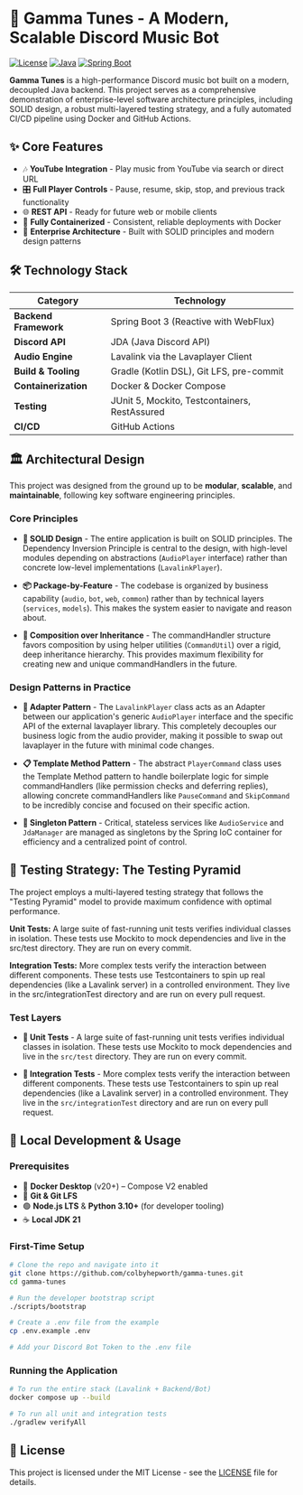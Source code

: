 # 🎵 Gamma Tunes - A Modern, Scalable Discord Music Bot

[![License](https://img.shields.io/badge/license-MIT-blue.svg)](LICENSE)
[![Java](https://img.shields.io/badge/Java-21-ED8B00.svg?logo=java&logoColor=white)](https://openjdk.org/projects/jdk/21/)
[![Spring Boot](https://img.shields.io/badge/Spring%20Boot-3.0-6DB33F.svg?logo=spring&logoColor=white)](https://spring.io/projects/spring-boot)

**Gamma Tunes** is a high-performance Discord music bot built on a modern, decoupled Java backend. This project serves as a comprehensive demonstration of enterprise-level software architecture principles, including SOLID design, a robust multi-layered testing strategy, and a fully automated CI/CD pipeline using Docker and GitHub Actions.

## ✨ Core Features

- 🎶 **YouTube Integration** - Play music from YouTube via search or direct URL
- 🎛️ **Full Player Controls** - Pause, resume, skip, stop, and previous track functionality
- 🌐 **REST API** - Ready for future web or mobile clients
- 🐳 **Fully Containerized** - Consistent, reliable deployments with Docker
- 🔧 **Enterprise Architecture** - Built with SOLID principles and modern design patterns

## 🛠️ Technology Stack

| Category | Technology |
|----------|------------|
| **Backend Framework** | Spring Boot 3 (Reactive with WebFlux) |
| **Discord API** | JDA (Java Discord API) |
| **Audio Engine** | Lavalink via the Lavaplayer Client |
| **Build & Tooling** | Gradle (Kotlin DSL), Git LFS, pre-commit |
| **Containerization** | Docker & Docker Compose |
| **Testing** | JUnit 5, Mockito, Testcontainers, RestAssured |
| **CI/CD** | GitHub Actions |

## 🏛️ Architectural Design

This project was designed from the ground up to be **modular**, **scalable**, and **maintainable**, following key software engineering principles.

### Core Principles

- **🎯 SOLID Design** - The entire application is built on SOLID principles. The Dependency Inversion Principle is central to the design, with high-level modules depending on abstractions (`AudioPlayer` interface) rather than concrete low-level implementations (`LavalinkPlayer`).

- **📦 Package-by-Feature** - The codebase is organized by business capability (`audio`, `bot`, `web`, `common`) rather than by technical layers (`services`, `models`). This makes the system easier to navigate and reason about.

- **🔧 Composition over Inheritance** - The commandHandler structure favors composition by using helper utilities (`CommandUtil`) over a rigid, deep inheritance hierarchy. This provides maximum flexibility for creating new and unique commandHandlers in the future.

### Design Patterns in Practice

- **🔌 Adapter Pattern** - The `LavalinkPlayer` class acts as an Adapter between our application's generic `AudioPlayer` interface and the specific API of the external lavaplayer library. This completely decouples our business logic from the audio provider, making it possible to swap out lavaplayer in the future with minimal code changes.

- **📋 Template Method Pattern** - The abstract `PlayerCommand` class uses the Template Method pattern to handle boilerplate logic for simple commandHandlers (like permission checks and deferring replies), allowing concrete commandHandlers like `PauseCommand` and `SkipCommand` to be incredibly concise and focused on their specific action.

- **🎯 Singleton Pattern** - Critical, stateless services like `AudioService` and `JdaManager` are managed as singletons by the Spring IoC container for efficiency and a centralized point of control.

## 🧪 Testing Strategy: The Testing Pyramid
The project employs a multi-layered testing strategy that follows the "Testing Pyramid" model to provide maximum confidence with optimal performance.

**Unit Tests:** A large suite of fast-running unit tests verifies individual classes in isolation. These tests use Mockito to mock dependencies and live in the src/test directory. They are run on every commit.

**Integration Tests:** More complex tests verify the interaction between different components. These tests use Testcontainers to spin up real dependencies (like a Lavalink server) in a controlled environment. They live in the src/integrationTest directory and are run on every pull request.

### Test Layers

- **🔬 Unit Tests** - A large suite of fast-running unit tests verifies individual classes in isolation. These tests use Mockito to mock dependencies and live in the `src/test` directory. They are run on every commit.

- **🔗 Integration Tests** - More complex tests verify the interaction between different components. These tests use Testcontainers to spin up real dependencies (like a Lavalink server) in a controlled environment. They live in the `src/integrationTest` directory and are run on every pull request.


## 🚀 Local Development & Usage

### Prerequisites

- 🐳 **Docker Desktop** (v20+) – Compose V2 enabled
- 🔧 **Git & Git LFS**
- 🟢 **Node.js LTS** & **Python 3.10+** (for developer tooling)
- ☕ **Local JDK 21**

### First-Time Setup

```bash
# Clone the repo and navigate into it
git clone https://github.com/colbyhepworth/gamma-tunes.git
cd gamma-tunes

# Run the developer bootstrap script
./scripts/bootstrap

# Create a .env file from the example
cp .env.example .env

# Add your Discord Bot Token to the .env file
```

### Running the Application

```bash
# To run the entire stack (Lavalink + Backend/Bot)
docker compose up --build

# To run all unit and integration tests
./gradlew verifyAll
```

## 📄 License

This project is licensed under the MIT License - see the [LICENSE](LICENSE) file for details.
